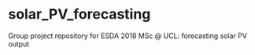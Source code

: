 # solar_PV_forecasting
Group project repository for ESDA 2018 MSc @ UCL: forecasting solar PV output
